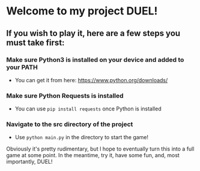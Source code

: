 # Welcome to my project DUEL!

## If you wish to play it, here are a few steps you must take first:

### Make sure Python3 is installed on your device and added to your PATH
- You can get it from here: https://www.python.org/downloads/

### Make sure Python Requests is installed
- You can use ```pip install requests``` once Python is installed

### Navigate to the src directory of the project
- Use ```python main.py``` in the directory to start the game!

Obviously it's pretty rudimentary, but I hope to eventually turn this into a full game at some point. In the meantime, try it, have some fun, and, most importantly, DUEL!
